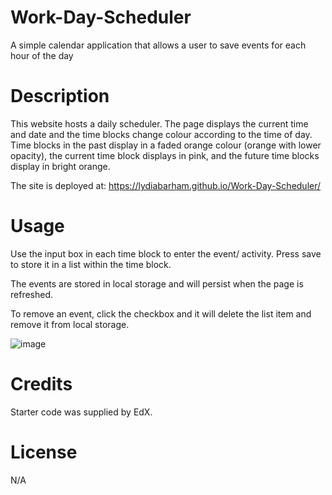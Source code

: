 # Work-Day-Scheduler
A simple calendar application that allows a user to save events for each hour of the day 

# Description

This website hosts a daily scheduler. The page displays the current time and date and the time blocks change colour according to the time of day. Time blocks in the past display in a faded orange colour (orange with lower opacity), the current time block displays in pink, and the future time blocks display in bright orange. 

The site is deployed at: https://lydiabarham.github.io/Work-Day-Scheduler/

# Usage

Use the input box in each time block to enter the event/ activity. Press save to store it in a list within the time block. 

The events are stored in local storage and will persist when the page is refreshed. 

To remove an event, click the checkbox and it will delete the list item and remove it from local storage. 

![image](https://github.com/lydiabarham/Work-Day-Scheduler/assets/147499934/250be6be-89ad-497b-a73a-463635a0d3a4)

# Credits 

Starter code was supplied by EdX.

# License 

N/A
